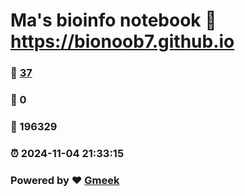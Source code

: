 # Ma's bioinfo notebook :link: https://bionoob7.github.io 
### :page_facing_up: [37](https://bionoob7.github.io/tag.html) 
### :speech_balloon: 0 
### :hibiscus: 196329 
### :alarm_clock: 2024-11-04 21:33:15 
### Powered by :heart: [Gmeek](https://github.com/Meekdai/Gmeek)
